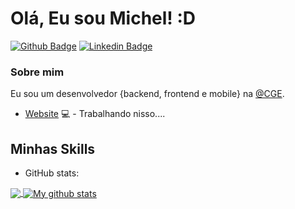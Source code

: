 # Olá, Eu sou Michel! :D

[![Github Badge](https://img.shields.io/badge/-Github-000?style=flat-square&logo=Github&logoColor=white&link=https://github.com/M1CH3lM4705)](https://github.com/M1CH3lM4705)
[![Linkedin Badge](https://img.shields.io/badge/-LinkedIn-blue?style=flat-square&logo=Linkedin&logoColor=white&link=https://www.linkedin.com/in/michel-matos-de-oliveira-a36056191/)](https://www.linkedin.com/in/michel-matos-de-oliveira-a36056191/)

### Sobre mim
Eu sou um desenvolvedor {backend, frontend e mobile} na [@CGE](https://rondonia.ro.gov.br/cge//).


- [Website](https://michelmatos.vercel.app/) 💻 - Trabalhando nisso....

## Minhas Skills
* GitHub stats:  
<a href="https://github.com/M1CH3lM4705/github-readme-stats">
  <!-- Change the `github-readme-stats.M1CH3lM4705.vercel.app` to `github-readme-stats.vercel.app`  -->
  <img align="center" src="https://github-readme-stats.vercel.app/api/top-langs/?username=M1CH3lM4705&&theme=dark&langs_count=8" />
</a>
<a href="https://github.com/M1CH3lM4705/github-readme-stats">
  <img align="center" src="https://github-readme-stats.vercel.app/api?username=M1CH3lM4705&show_icons=true&theme=dark&line_height=27&include_all_commits=true" alt="My github stats" />
</a> 


<!--
**M1CH3lM4705/M1CH3lM4705** is a ✨ _special_ ✨ repository because its `README.md` (this file) appears on your GitHub profile.

Here are some ideas to get you started:

- 🔭 I’m currently working on ...
- 🌱 I’m currently learning ...
- 👯 I’m looking to collaborate on ...
- 🤔 I’m looking for help with ...
- 💬 Ask me about ...
- 📫 How to reach me: ...
- 😄 Pronouns: ...
- ⚡ Fun fact: ...
-->
